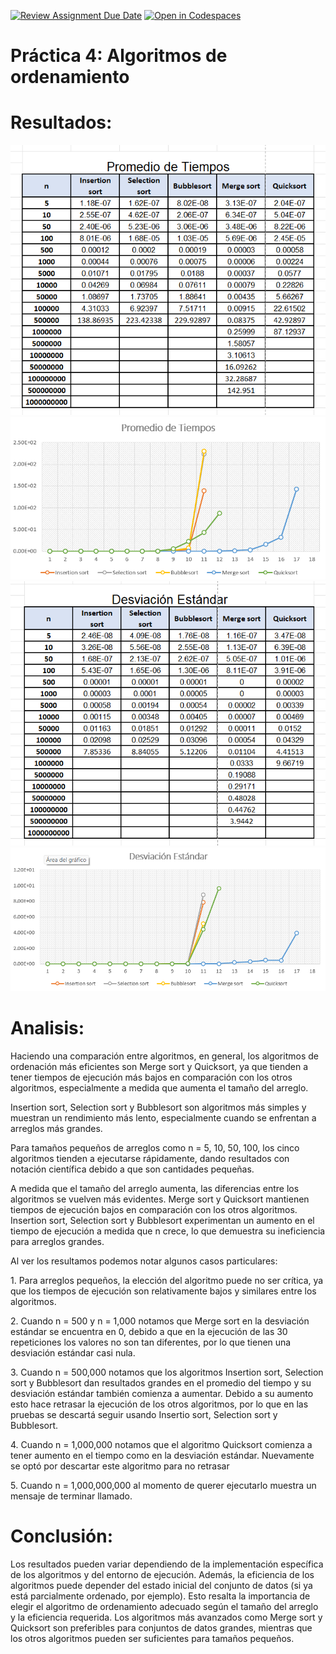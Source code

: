 [![Review Assignment Due Date](https://classroom.github.com/assets/deadline-readme-button-24ddc0f5d75046c5622901739e7c5dd533143b0c8e959d652212380cedb1ea36.svg)](https://classroom.github.com/a/ke8zCzPd)
[![Open in Codespaces](https://classroom.github.com/assets/launch-codespace-7f7980b617ed060a017424585567c406b6ee15c891e84e1186181d67ecf80aa0.svg)](https://classroom.github.com/open-in-codespaces?assignment_repo_id=13540360)
# Práctica 4: Algoritmos de ordenamiento
# Resultados:
![promedios_t.png](https://github.com/AGN-Teaching/practica-4-algoritmos-de-ordenamiento-btocm/blob/main/promedios_t.png)
![promedios_g.png](https://github.com/AGN-Teaching/practica-4-algoritmos-de-ordenamiento-btocm/blob/main/promedios_g.png)
![ds.png](https://github.com/AGN-Teaching/practica-4-algoritmos-de-ordenamiento-btocm/blob/main/ds.png)
![ds_g.png](https://github.com/AGN-Teaching/practica-4-algoritmos-de-ordenamiento-btocm/blob/main/ds_g.png)

# Analisis:
<p>Haciendo una comparación entre algoritmos, en general, los algoritmos de ordenación más eficientes son Merge sort y Quicksort, ya que tienden a tener tiempos de ejecución más bajos en comparación con los otros algoritmos, especialmente a medida que aumenta el tamaño del arreglo.</p>
<p>Insertion sort, Selection sort y Bubblesort son algoritmos más simples y muestran un rendimiento más lento, especialmente cuando se enfrentan a arreglos más grandes.</p>

<p>Para tamaños pequeños de arreglos como n = 5, 10, 50, 100, los cinco algoritmos tienden a ejecutarse rápidamente, dando resultados con notación científica debido a que son cantidades pequeñas.</p>
<p>A medida que el tamaño del arreglo aumenta, las diferencias entre los algoritmos se vuelven más evidentes. Merge sort y Quicksort mantienen tiempos de ejecución bajos en comparación con los otros algoritmos. Insertion sort, Selection sort y Bubblesort experimentan un aumento en el tiempo de ejecución a medida que n crece, lo que demuestra su ineficiencia para arreglos grandes.</p>

<p>Al ver los resultamos podemos notar algunos casos particulares:</p>
<p>1. Para arreglos pequeños, la elección del algoritmo puede no ser crítica, ya que los tiempos de ejecución son relativamente bajos y similares entre los algoritmos.</p>
<p>2. Cuando n = 500 y n = 1,000 notamos que Merge sort en la desviación estándar se encuentra en 0, debido a que en la ejecución de las 30 repeticiones los valores no son tan diferentes, por lo que tienen una desviación estándar casi nula.</p>
<p>3. Cuando n = 500,000 notamos que los algoritmos Insertion sort, Selection sort y Bubblesort dan resultados grandes en el promedio del tiempo y su desviación estándar también comienza a aumentar. Debido a su aumento esto hace retrasar la ejecución de los otros algoritmos, por lo que en las pruebas se descartá seguir usando Insertio sort, Selection sort y Bubblesort. </p>
<p>4. Cuando n = 1,000,000 notamos que el algoritmo Quicksort comienza a tener aumento en el tiempo como en la desviación estándar. Nuevamente se optó por descartar este algoritmo para no retrasar </p>
<p>5. Cuando n = 1,000,000,000 al momento de querer ejecutarlo muestra un mensaje de terminar llamado.</p>

# Conclusión:
<p>Los resultados pueden variar dependiendo de la implementación específica de los algoritmos y del entorno de ejecución. Además, la eficiencia de los algoritmos puede depender del estado inicial del conjunto de datos (si ya está parcialmente ordenado, por ejemplo). Esto resalta la importancia de elegir el algoritmo de ordenamiento adecuado según el tamaño del arreglo y la eficiencia requerida. Los algoritmos más avanzados como Merge sort y Quicksort son preferibles para conjuntos de datos grandes, mientras que los otros algoritmos pueden ser suficientes para tamaños pequeños.</p>
